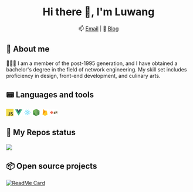 <h1 align="center">Hi there 👋, I'm Luwang</h1>

<p align="center">
  📫 <a href="maito:luwang@oicode.cn">Email</a> | 🎨 <a href="https://myblog.wallleap.cn">Blog</a>
</p>

## 👻 About me

🧑🏻‍💻 I am a member of the post-1995 generation, and I have obtained a bachelor's degree in the field of network engineering. My skill set includes proficiency in design, front-end development, and culinary arts.

## 📟 Languages and tools 

<code><img height="20" src="https://raw.githubusercontent.com/github/explore/80688e429a7d4ef2fca1e82350fe8e3517d3494d/topics/javascript/javascript.png"></code>
<code><img height="20" src="https://raw.githubusercontent.com/github/explore/80688e429a7d4ef2fca1e82350fe8e3517d3494d/topics/vue/vue.png"></code>
<code><img height="20" src="https://raw.githubusercontent.com/github/explore/80688e429a7d4ef2fca1e82350fe8e3517d3494d/topics/react/react.png"></code>
<code><img height="20" src="https://raw.githubusercontent.com/github/explore/80688e429a7d4ef2fca1e82350fe8e3517d3494d/topics/nodejs/nodejs.png"></code>
<code><img height="20" src="https://raw.githubusercontent.com/github/explore/80688e429a7d4ef2fca1e82350fe8e3517d3494d/topics/firebase/firebase.png"></code>
<code><img height="20" src="https://raw.githubusercontent.com/github/explore/80688e429a7d4ef2fca1e82350fe8e3517d3494d/topics/git/git.png"></code>


## 🎒 My Repos status

<a href="https://github.com/wallleap/github-readme-stats"><img align="center" src="https://github-readme-stats.vercel.app/api?username=wallleap&show_icons=true&theme=radical" style="max-width:100%;"></a>


## 📦 Open source projects

[![ReadMe Card](https://github-readme-stats.vercel.app/api/pin/?username=wallleap&repo=ethereal&theme=dark)](https://github.com/wallleap/ethereal)


<!-- These are built by [github-readme-stats](https:github.com/anuraghazra/github-readme-stats) -->
